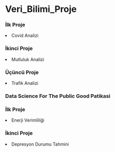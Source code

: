 <h1>Veri_Bilimi_Proje</h1>
<h3>İlk Proje</h3>
<li>Covid Analizi</li>
<h3>İkinci Proje</h3>
<li>Mutluluk Analizi</li>
<h3>Üçüncü Proje</h3>
<li>Trafik Analizi</li>

<h3> Data Science For The Public Good Patikasi
<h3>İlk Proje</h3>
<li>Enerji Verimliliği</li>
<h3>İkinci Proje</h3>
<li>Depresyon Durumu Tahmini</li>
